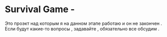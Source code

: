 # Survival Game -
Это проэкт над которым я на данном этапе работаю и он не закончен . Если будут какие-то вопросы , задавайте , обязательно все обсудим .
